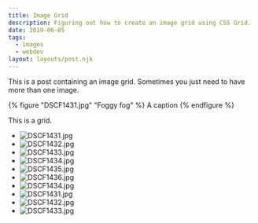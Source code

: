 ```yaml
---
title: Image Grid
description: Figuring out how to create an image grid using CSS Grid.
date: 2019-06-05
tags:
  - images
  - webdev
layout: layouts/post.njk
---
```


This is a post containing an image grid. Sometimes you just need to have more than one image.

{% figure "DSCF1431.jpg" "Foggy fog" %}
A caption
{% endfigure %}

This is a grid.

<div class="gallery">

- ![DSCF1431.jpg](/img/DSCF1431.jpg)
- ![DSCF1432.jpg](/img/DSCF1432.jpg)
- ![DSCF1433.jpg](/img/DSCF1433.jpg)
- ![DSCF1434.jpg](/img/DSCF1434.jpg)
- ![DSCF1435.jpg](/img/DSCF1435.jpg)
- ![DSCF1436.jpg](/img/DSCF1436.jpg)
- ![DSCF1434.jpg](/img/DSCF1434.jpg)
- ![DSCF1431.jpg](/img/DSCF1431.jpg)
- ![DSCF1432.jpg](/img/DSCF1432.jpg)
- ![DSCF1433.jpg](/img/DSCF1433.jpg)

</div>
